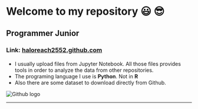 
# Welcome to my repository :smiley: :sunglasses:
## Programmer Junior
### Link: [haloreach2552.github.com](https://haloreach2552.github.io/Data_repository/)
####
* I usually upload files from Jupyter Notebook. All those files provides tools in order to analyze the data from other repositories.
* The programing language I use is **Python**. Not in **R**
* Also there are some dataset to download directly from Github.

![Github logo](https://github.githubassets.com/images/modules/logos_page/Octocat.png)

---
